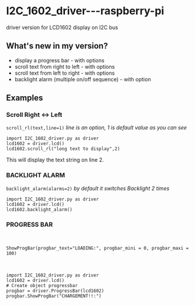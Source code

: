 # I2C_1602_driver---raspberry-pi
driver version for LCD1602 display on I2C bus

## What's new in my version?
<ul>
  <li>display a progress bar - with options</li>
  <li>scroll text from right to left - with options</li>
  <li>scroll text from left to right - with options</li>
  <li>backlight alarm (multiple on/off sequence) - with option</li>
</ul>

## Examples
### Scroll Right <-> Left
`scroll_rl(text,line=1)`
<i> line is an option, 1 is default value as you can see</i>

```
import I2C_1602_driver.py as driver
lcd1602 = driver.lcd()
lcd1602.scroll_rl("long text to display",2)
```
This will display the text string on line 2.

### BACKLIGHT ALARM
`backlight_alarm(alarms=2)`
<i> by default it switches Backlight 2 times</i>
```
import I2C_1602_driver.py as driver
lcd1602 = driver.lcd()
lcd1602.backlight_alarm()
```

### PROGRESS BAR
<br>

`ShowProgBar(progbar_text="LOADING:", progbar_mini = 0, progbar_maxi = 100)`

<br>

```
import I2C_1602_driver.py as driver
lcd1602 = driver.lcd()
# Create object progressbar
progbar = driver.ProgressBar(lcd1602)
progbar.ShowProgBar("CHARGEMENT!!:")
```
